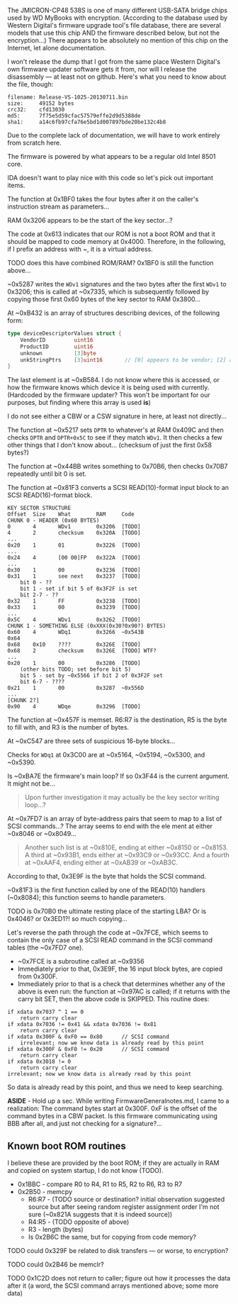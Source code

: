 The JMICRON-CP48 538S is one of many different USB-SATA bridge chips used by WD MyBooks with encryption. (According to the database used by Western Digital's firmware upgrade tool's file database, there are several models that use this chip AND the firmware described below, but not the encryption...) There appears to be absolutely no mention of this chip on the Internet, let alone documentation.

I won't release the dump that I got from the same place Western Digital's own firmware updater software gets it from, nor will I release the disassembly — at least not on github. Here's what you need to know about the file, though:

```
filename: Release-VS-1025-20130711.bin
size:     49152 bytes
crc32:    cfd13030
md5:      7f75e5d59cfac57579effe2d9d5388de
sha1:     a14c6fb97cfa76e5bd1d007897bde20be132c4b8
```

Due to the complete lack of documentation, we will have to work entirely from scratch here.

The firmware is powered by what appears to be a regular old Intel 8501 core.

IDA doesn't want to play nice with this code so let's pick out important items.

The function at 0x1BF0 takes the four bytes after it on the caller's instruction stream as parameters...

RAM 0x3206 appears to be the start of the key sector...?

The code at 0x613 indicates that our ROM is not a boot ROM and that it should be mapped to code memory at 0x4000. Therefore, in the following, if I prefix an address with ~, it is a virtual address.

TODO does this have combined ROM/RAM? 0x1BF0 is still the function above...

~0x5287 writes the `WDv1` signatures and the two bytes after the first `WDv1` to 0x3206; this is called at ~0x7335, which is subsequently followed by copying those first 0x60 bytes of the key sector to RAM 0x3800...

At ~0xB432 is an array of structures describing devices, of the following form:
```go
type deviceDescriptorValues struct {
	VendorID         uint16
	ProductID        uint16
	unknown          [3]byte
	unkStringPtrs    [3]uint16       // [0] appears to be vendor; [2] appears to be product
}
```
The last element is at ~0xB584. I do not know where this is accessed, or how the firmware knows which device it is being used with currently. (Hardcoded by the firmware updater? This won't be important for our purposes, but finding where this array is used **is**)

I do not see either a CBW or a CSW signature in here, at least not directly...

The function at ~0x5217 sets `DPTR` to whatever's at RAM 0x409C and then checks `DPTR` and `DPTR+0x5C` to see if they match `WDv1`. It then checks a few other things that I don't know about... (checksum of just the first 0x58 bytes?)

The function at ~0x44BB writes something to 0x70B6, then checks 0x70B7 repeatedly until bit 0 is set.

The function at ~0x81F3 converts a SCSI READ(10)-format input block to an SCSI READ(16)-format block.

```
KEY SECTOR STRUCTURE
Offset	Size	What		RAM		Code
CHUNK 0 - HEADER (0x60 BYTES)
0		4		WDv1		0x3206	[TODO]
4		2		checksum	0x320A	[TODO]
...
0x20	1		01			0x3226	[TODO]
...
0x24	4		[00 00]FP	0x322A	[TODO]
...
0x30	1		00			0x3236	[TODO]
0x31	1		see next	0x3237	[TODO]
	bit 0 - ??
	bit 1 - set if bit 5 of 0x3F2F is set
	bit 2-7 - ??
0x32	1		FF			0x3238	[TODO]
0x33	1		00			0x3239	[TODO]
...
0x5C	4		WDv1		0x3262	[TODO]
CHUNK 1 - SOMETHING ELSE (0xXXX(0x30?0x90?) BYTES)
0x60	4		WDq1		0x3266	~0x543B
0x64
0x68	0x10	????		0x326E	[TODO]
0x68	2		checksum	0x326E	[TODO] WTF?
...
0x20	1		00			0x3286	[TODO]
	(other bits TODO; set before bit 5)
	bit 5 - set by ~0x5566 if bit 2 of 0x3F2F set
	bit 6-7 - ????
0x21	1		00			0x3287	~0x556D
...
[CHUNK 2?]
0x90	4		WDqe		0x3296	[TODO]
```

The function at ~0x457F is memset. R6:R7 is the destination, R5 is the byte to fill with, and R3 is the number of bytes.

At ~0xC547 are three sets of suspicious 16-byte blocks...

Checks for `WDq1` at 0x3C00 are at ~0x5164, ~0x5194, ~0x5300, and ~0x5390.

Is ~0xBA7E the firmware's main loop? If so 0x3F44 is the current argument. It might not be...
>Upon further investigation it may actually be the key sector writing loop...?

At ~0x7FD7 is an array of byte-address pairs that seem to map to a list of SCSI commands...? The array seems to end with the ele
ment at either ~0x8046 or ~0x8049...
>Another such list is at ~0x810E, ending at either ~0x8150 or ~0x8153.
>A third at ~0x93B1, ends either at ~0x93C9 or ~0x93CC.
>And a fourth at ~0xAAF4, ending either at ~0xAB39 or ~0xAB3C.

According to that, 0x3E9F is the byte that holds the SCSI command.

~0x81F3 is the first function called by one of the READ(10) handlers (~0x8084); this function seems to handle parameters.

TODO is 0x70B0 the ultimate resting place of the starting LBA? Or is 0x4046? or 0x3ED1?! so much copying...

Let's reverse the path through the code at ~0x7FCE, which seems to contain the only case of a SCSI READ command in the SCSI command tables (the ~0x7FD7 one).
- ~0x7FCE is a subroutine called at ~0x9356
- Immediately prior to that, 0x3E9F, the 16 input block bytes, are copied from 0x300F.
- Immediately prior to that is a check that determines whether any of the above is even run: the function at ~0x97AC is called; if it returns with the carry bit SET, then the above code is SKIPPED. This routine does:
```
if xdata 0x7037 ^ 1 == 0
	return carry clear
if xdata 0x7036 != 0x41 && xdata 0x7036 != 0x81
	return carry clear
if xdata 0x300F & 0xF0 == 0x80		// SCSI command
	irrelevant; now we know data is already read by this point
if xdata 0x300F & 0xF0 != 0x20		// SCSI command
	return carry clear
if xdata 0x3018 != 0
	return carry clear
irrelevant; now we know data is already read by this point
```
So data is already read by this point, and thus we need to keep searching.

**ASIDE** - Hold up a sec. While writing FirmwareGeneralnotes.md, I came to a realization: The command bytes start at 0x300F. 0xF is the offset of the command bytes in a CBW packet. Is this firmware communicating using BBB after all, and just not checking for a signature?...

## Known boot ROM routines
I believe these are provided by the boot ROM; if they are actually in RAM and copied on system startup, I do not know (TODO).
- 0x1BBC - compare R0 to R4, R1 to R5, R2 to R6, R3 to R7
- 0x2B50 - memcpy
	- R6:R7 - (TODO source or destination? initial observation suggested source but after seeing random register assignment order I'm not sure (~0x821A suggests that it is indeed source))
	- R4:R5 - (TODO opposite of above)
	- R3 - length (bytes)
	- Is 0x2B6C the same, but for copying from code memory?

TODO could 0x329F be related to disk transfers — or worse, to encryption?

TODO could 0x2B46 be memclr?

TODO 0x1C2D does not return to caller; figure out how it processes the data after it (a word, the SCSI command arrays mentioned above; some more data)
